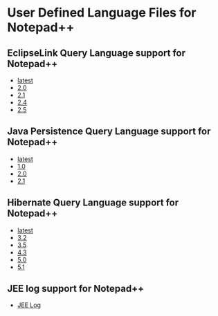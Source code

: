 # User Defined Language Files for Notepad++

EclipseLink Query Language support for Notepad++
---
* [latest](npp.eclipselink.xml)
* [2.0](npp.EQL2_0.xml)
* [2.1](npp.EQL2_1.xml)
* [2.4](npp.EQL2_4.xml)
* [2.5](npp.EQL2_5.xml)

Java Persistence Query Language support for Notepad++
---
* [latest](npp.JPQL.xml)
* [1.0](npp.JPQL1_0.xml)
* [2.0](npp.JPQL2_0.xml)
* [2.1](npp.JPQL2_1.xml)

Hibernate Query Language support for Notepad++
---
* [latest](npp.hibernate.xml)
* [3.2](npp.HQL3_2.xml)
* [3.5](npp.HQL3_5.xml)
* [4.3](npp.HQL4_3.xml)
* [5.0](npp.HQL5_0.xml)
* [5.1](npp.HQL5_1.xml)

JEE log support for Notepad++
---
* [JEE Log](npp.jeelog.xml)
